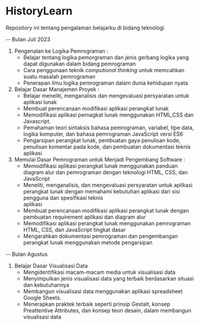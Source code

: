 # HistoryLearn
Repository ini tentang pengalaman belajarku di bidang teknologi

-- Bulan Juli 2023
  1.  Pengenalan ke Logika Pemrograman :
      -  Belajar tentang logika pemorgraman dan jenis gerbang logika yang dapat digunakan dalam bidang pemrograman
      -  Cara penggunaan teknik  *computional thinking* untuk memcahkan suatu masalah pemrograman
      -  Penerapan ilmu logika pemrograman dalam dunia kehidupan nyata
  2.  Belajar Dasar Manajemen Proyek  :
      -  Belajar meneliti, menganalisis dan mengevaluasi persyaratan untuk aplikasi lunak
      -  Membuat perencanaan modifikasi aplikasi perangkat lunak
      -  Memodifikasi aplikasi pernagkat lunak menggunakan HTML,CSS dan Javascript.
      -  Pemahaman teori sintaksis bahasa pemrograman, variabel, tipe data, logika komputer, dan bahasa pemrograman JavaScript versi ES6
      -  Pengarsipan perangkat lunak, pembuatan gaya penulisan kode, penulisan komentar pada kode, dan pembuatan dokumentasi teknis aplikasi
  3. Memulai Dasar Pemrograman untuk Menjadi Pengembang Software :
      -  Memodifikasi aplikasi perangkat lunak menggunakan panduan diagram alur dan pemrograman dengan teknologi HTML, CSS, dan JavaScript
      -  Meneliti, menganalisis, dan mengevaluasi persyaratan untuk aplikasi perangkat lunak dengan memahami kebutuhan aplikasi dari sisi pengguna dan spesifikasi teknis   
         aplikasi
      - Membuat perencanaan modifikasi aplikasi perangkat lunak dengan pembuatan requirement aplikasi dan diagram alur
      - Memodifikasi aplikasi perangkat lunak menggunakan pemrograman HTML, CSS, dan JavaScript tingkat dasar
      - Mengarahkan dokumentasi pemrograman dan pengembangan perangkat lunak menggunakan metode pengarsipan
        
  -- Bulan Agustus
   1. Belajar Dasar Visualisasi Data
      -  Mengidentifikasi macam-macam media untuk visualisasi data
      -  Menyimpulkan jenis visualisasi data yang terbaik berdasarkan situasi dan kebutuhannya
      -  Membangun visualisasi data menggunakan aplikasi spreadsheet Google Sheets.
      -  Menerapkan praktek terbaik seperti prinsip Gestalt, konsep Preattentive Attributes, dan konsep teori desain, dalam membangun visualisasi data

